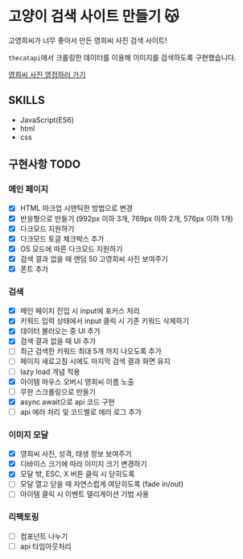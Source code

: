 # 고양이 검색 사이트 만들기 😽
고영희씨가 너무 좋아서 만든 영희씨 사진 검색 사이트!

`thecatapi`에서 크롤링한 데이터를 이용해 이미지를 검색하도록 구현했습니다.

[영희씨 사진 영접하러 가기](https://clairepaek.github.io/CatSearchSite/)

## SKILLS
* JavaScript(ES6)
* html
* css

## 구현사항 TODO
### 메인 페이지
- [x] HTML 마크업 시맨틱한 방법으로 변경
- [x] 반응형으로 만들기 (992px 이하 3개, 769px 이하 2개, 576px 이하 1개)
- [x] 다크모드 지원하기
- [x] 다크모드 토글 체크박스 추가
- [x] OS 모드에 따른 다크모드 지원하기
- [x] 검색 결과 없을 때 랜덤 50 고영희씨 사진 보여주기
- [x] 폰트 추가

### 검색
- [x] 메인 페이지 진입 시 input에 포커스 처리
- [x] 키워드 입력 상태에서 input 클릭 시 기존 키워드 삭제하기
- [x] 데이터 불러오는 중 UI 추가
- [x] 검색 결과 없을 때 UI 추가
- [ ] 최근 검색한 키워드 최대 5개 까지 나오도록 추가
- [ ] 페이지 새로고침 시에도 마지막 검색 결과 화면 유지
- [ ] lazy load 개념 적용
- [x] 아이템 마우스 오버시 영희씨 이름 노출
- [ ] 무한 스크롤링으로 만들기
- [x] async await으로 api 코드 구현
- [ ] api 에러 처리 및 코드별로 에러 로그 추가

### 이미지 모달
- [x] 영희씨 사진, 성격, 태생 정보 보여주기
- [x] 디바이스 크기에 따라 이미지 크기 변경하기
- [x] 모달 밖, ESC, X 버튼 클릭 시 닫히도록
- [ ] 모달 열고 닫을 때 자연스럽게 여닫히도록 (fade in/out)
- [ ] 아이템 클릭 시 이벤트 델리게이션 기법 사용

### 리팩토링
- [ ] 컴포넌트 나누기
- [ ] api 타임아웃처리
